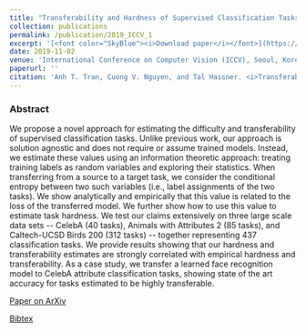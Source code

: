```yaml
---
title: "Transferability and Hardness of Supervised Classification Tasks"
collection: publications
permalink: /publication/2019_ICCV_1
excerpt: '[<font color="SkyBlue"><i>Download paper</i></font>](https://arxiv.org/pdf/1908.08142.pdf)'
date: 2019-11-02
venue: 'International Conference on Computer Vision (ICCV), Seoul, Korea'
paperurl: ''
citation: 'Anh T. Tran, Cuong V. Nguyen, and Tal Hassner. <i>Transferability and Hardness of Supervised Classification Tasks.</i> International Conference on Computer Vision (ICCV), Seoul, Korea, 2019.'
---
```




### Abstract
We propose a novel approach for estimating the difficulty and transferability of supervised classification tasks. Unlike previous work, our approach is solution agnostic and does not require or assume trained models. Instead, we estimate these values using an information theoretic approach: treating training labels as random variables and exploring their statistics. When transferring from a source to a target task, we consider the conditional entropy between two such variables (i.e., label assignments of the two tasks). We show analytically and empirically that this value is related to the loss of the transferred model. We further show how to use this value to estimate task hardness. We test our claims extensively on three large scale data sets -- CelebA (40 tasks), Animals with Attributes 2 (85 tasks), and Caltech-UCSD Birds 200 (312 tasks) -- together representing 437 classification tasks. We provide results showing that our hardness and transferability estimates are strongly correlated with empirical hardness and transferability. As a case study, we transfer a learned face recognition model to CelebA attribute classification tasks, showing state of the art accuracy for tasks estimated to be highly transferable.



[Paper on ArXiv](https://arxiv.org/abs/1908.08142)


[Bibtex](../projects/transferability/bibtex.txt)
